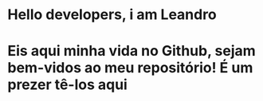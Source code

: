 <h1>Hello developers, i am Leandro<h1>
<p>Eis aqui minha vida no Github, sejam bem-vidos ao meu repositório! É um prezer tê-los aqui</p>